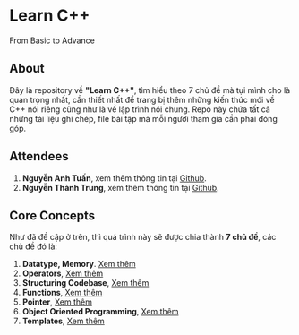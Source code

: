 # Learn C++
From Basic to Advance

## About
Đây là repository về __"Learn C++"__, tìm hiểu theo 7 chủ đề mà tụi mình cho là quan trọng nhất, cần thiết nhất để trang bị thêm những kiến thức mới về C++ nói riêng cũng như là về lập trình nói chung. Repo này chứa tất cả những tài liệu ghi chép, file bài tập mà mỗi người tham gia cần phải đóng góp.

## Attendees
1. __Nguyễn Anh Tuấn__, xem thêm thông tin tại [Github](https://github.com/NguyenAnhTuan1912).
2. __Nguyễn Thành Trung__, xem thêm thông tin tại [Github]().

## Core Concepts
Như đã đề cập ở trên, thì quá trình này sẽ được chia thành __7 chủ đề__, các chủ đề đó là:

1. __Datatype, Memory__. [Xem thêm](/datatype_memory)
2. __Operators__, [Xem thêm](/operators)
3. __Structuring Codebase__, [Xem thêm](/structuring_codebase)
4. __Functions__, [Xem thêm](/function)
5. __Pointer__, [Xem thêm](/pointer)
6. __Object Oriented Programming__, [Xem thêm](/object_oriented_programming)
7. __Templates__, [Xem thêm](/templates)